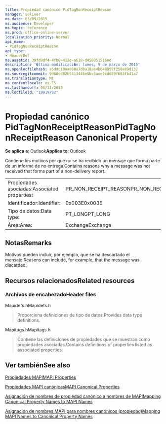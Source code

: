 ```yaml
---
title: Propiedad canónico PidTagNonReceiptReason
manager: soliver
ms.date: 03/09/2015
ms.audience: Developer
ms.topic: reference
ms.prod: office-online-server
localization_priority: Normal
api_name:
- PidTagNonReceiptReason
api_type:
- HeaderDef
ms.assetid: 39fd9df4-4fb8-412e-a610-d450051516ed
description: '�ltima modificaci�n: lunes, 9 de marzo de 2015'
ms.openlocfilehash: a5ddc10aa068a7d0a18ae4b648959f258e89d132
ms.sourcegitcommit: 9d60cd82b5413446e5bc8ace2cd689f683fb41a7
ms.translationtype: MT
ms.contentlocale: es-ES
ms.lasthandoff: 06/11/2018
ms.locfileid: "19819782"
---
```

# <a name="pidtagnonreceiptreason-canonical-property"></a><span data-ttu-id="facef-103">Propiedad canónico PidTagNonReceiptReason</span><span class="sxs-lookup"><span data-stu-id="facef-103">PidTagNonReceiptReason Canonical Property</span></span>

  
  
<span data-ttu-id="facef-104">**Se aplica a**: Outlook</span><span class="sxs-lookup"><span data-stu-id="facef-104">**Applies to**: Outlook</span></span> 
  
<span data-ttu-id="facef-105">Contiene los motivos por qué no se ha recibido un mensaje que forma parte de un informe de no entrega.</span><span class="sxs-lookup"><span data-stu-id="facef-105">Contains reasons why a message was not received that forms part of a non-delivery report.</span></span>
  
|||
|:-----|:-----|
|<span data-ttu-id="facef-106">Propiedades asociadas:</span><span class="sxs-lookup"><span data-stu-id="facef-106">Associated properties:</span></span>  <br/> |<span data-ttu-id="facef-107">PR_NON_RECEIPT_REASON</span><span class="sxs-lookup"><span data-stu-id="facef-107">PR_NON_RECEIPT_REASON</span></span>  <br/> |
|<span data-ttu-id="facef-108">Identificador:</span><span class="sxs-lookup"><span data-stu-id="facef-108">Identifier:</span></span>  <br/> |<span data-ttu-id="facef-109">0x003E</span><span class="sxs-lookup"><span data-stu-id="facef-109">0x003E</span></span>  <br/> |
|<span data-ttu-id="facef-110">Tipo de datos:</span><span class="sxs-lookup"><span data-stu-id="facef-110">Data type:</span></span>  <br/> |<span data-ttu-id="facef-111">PT_LONG</span><span class="sxs-lookup"><span data-stu-id="facef-111">PT_LONG</span></span>  <br/> |
|<span data-ttu-id="facef-112">Área:</span><span class="sxs-lookup"><span data-stu-id="facef-112">Area:</span></span>  <br/> |<span data-ttu-id="facef-113">Exchange</span><span class="sxs-lookup"><span data-stu-id="facef-113">Exchange</span></span>  <br/> |
   
## <a name="remarks"></a><span data-ttu-id="facef-114">Notas</span><span class="sxs-lookup"><span data-stu-id="facef-114">Remarks</span></span>

<span data-ttu-id="facef-115">Motivos pueden incluir, por ejemplo, que se ha descartado el mensaje.</span><span class="sxs-lookup"><span data-stu-id="facef-115">Reasons can include, for example, that the message was discarded.</span></span>
  
## <a name="related-resources"></a><span data-ttu-id="facef-116">Recursos relacionados</span><span class="sxs-lookup"><span data-stu-id="facef-116">Related resources</span></span>

### <a name="header-files"></a><span data-ttu-id="facef-117">Archivos de encabezado</span><span class="sxs-lookup"><span data-stu-id="facef-117">Header files</span></span>

<span data-ttu-id="facef-118">Mapidefs.h</span><span class="sxs-lookup"><span data-stu-id="facef-118">Mapidefs.h</span></span>
  
> <span data-ttu-id="facef-119">Proporciona definiciones de tipo de datos.</span><span class="sxs-lookup"><span data-stu-id="facef-119">Provides data type definitions.</span></span>
    
<span data-ttu-id="facef-120">Mapitags.h</span><span class="sxs-lookup"><span data-stu-id="facef-120">Mapitags.h</span></span>
  
> <span data-ttu-id="facef-121">Contiene las definiciones de propiedades que se muestran como propiedades asociadas.</span><span class="sxs-lookup"><span data-stu-id="facef-121">Contains definitions of properties listed as associated properties.</span></span>
    
## <a name="see-also"></a><span data-ttu-id="facef-122">Ver también</span><span class="sxs-lookup"><span data-stu-id="facef-122">See also</span></span>



[<span data-ttu-id="facef-123">Propiedades MAPI</span><span class="sxs-lookup"><span data-stu-id="facef-123">MAPI Properties</span></span>](mapi-properties.md)
  
[<span data-ttu-id="facef-124">Propiedades MAPI canónicas</span><span class="sxs-lookup"><span data-stu-id="facef-124">MAPI Canonical Properties</span></span>](mapi-canonical-properties.md)
  
[<span data-ttu-id="facef-125">Asignación de nombres de propiedad canónico a nombres de MAPI</span><span class="sxs-lookup"><span data-stu-id="facef-125">Mapping Canonical Property Names to MAPI Names</span></span>](mapping-canonical-property-names-to-mapi-names.md)
  
[<span data-ttu-id="facef-126">Asignación de nombres MAPI para nombres canónicos (propiedad)</span><span class="sxs-lookup"><span data-stu-id="facef-126">Mapping MAPI Names to Canonical Property Names</span></span>](mapping-mapi-names-to-canonical-property-names.md)

